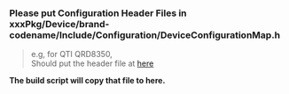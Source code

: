 ### Please put Configuration Header Files in xxxPkg/Device/brand-codename/Include/Configuration/DeviceConfigurationMap.h
> e.g, for QTI QRD8350,  
>  Should put the header file at [here](https://github.com/woa-msmnile/msmnilePkg/blob/sunflower2333/2307/test/Platforms/LahainaPkg/Device/qcom-qrd8350/Include/Configuration/DeviceConfigurationMap.h)

**The build script will copy that file to here.**

